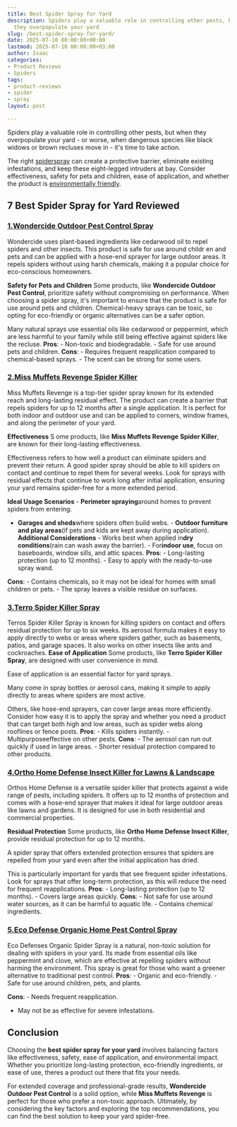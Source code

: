 ```yaml
---
title: Best Spider Spray for Yard
description: Spiders play a valuable role in controlling other pests, but when 
  they overpopulate your yard
slug: /best-spider-spray-for-yard/
date: 2025-07-10 00:00:00+00:00
lastmod: 2025-07-10 00:00:00+03:00
author: Isaac
categories:
- Product Reviews
- Spiders
tags:
- product-reviews
- spider
- spray
layout: post

---
```

Spiders play a valuable role in controlling other pests, but when they overpopulate your yard - or worse, when dangerous species like black widows or brown recluses move in - it's time to take action.

The right [spider](https://pestpolicy.com/best-spider-spray-for-indoors/)[spray](https://pestpolicy.com/best-roach-spray/) can create a protective barrier, eliminate existing infestations, and keep these eight-legged intruders at bay. Consider effectiveness, safety for pets and children, ease of application, and whether the product is [environmentally friendly](https://pestpolicy.com/best-spider-traps/).

##  7 Best Spider Spray for Yard Reviewed

###  [1.**Wondercide Outdoor Pest Control Spray**](https://www.amazon.com/dp/B074HZHPD9/?tag=p-policy-20)

Wondercide uses plant-based ingredients like cedarwood oil to repel spiders and other insects. This product is safe for use around childr en and pets and can be applied with a hose-end sprayer for large outdoor areas. It repels spiders without using harsh chemicals, making it a popular choice for eco-conscious homeowners.

**Safety for Pets and Children** Some products, like **Wondercide Outdoor Pest Control**, prioritize safety without compromising on performance. When choosing a spider spray, it's important to ensure that the product is safe for use around pets and children. Chemical-heavy sprays can be toxic, so opting for eco-friendly or organic alternatives can be a safer option.

Many natural sprays use essential oils like cedarwood or peppermint, which are less harmful to your family while still being effective against spiders like the recluse. **Pros**: - Non-toxic and biodegradable. - Safe for use around pets and children. **Cons**: - Requires frequent reapplication compared to chemical-based sprays. - The scent can be strong for some users.

###  [2.**Miss Muffets Revenge Spider Killer**](https://www.amazon.com/dp/B00FGIJXK4/?tag=p-policy-20)

Miss Muffets Revenge is a top-tier spider spray known for its extended reach and long-lasting residual effect. The product can create a barrier that repels spiders for up to 12 months after a single application. It is perfect for both indoor and outdoor use and can be applied to corners, window frames, and along the perimeter of your yard.

**Effectiveness** S ome products, like **Miss Muffets Revenge** **Spider Killer**, are known for their long-lasting effectiveness.

Effectiveness refers to how well a product can eliminate spiders and prevent their return. A good spider spray should be able to kill spiders on contact and continue to repel them for several weeks. Look for sprays with residual effects that continue to work long after initial application, ensuring your yard remains spider-free for a more extended period.

**Ideal Usage Scenarios** - **Perimeter spraying**around homes to prevent spiders from entering.

- **Garages and sheds**where spiders often build webs. - **Outdoor furniture and play areas**(if pets and kids are kept away during application). **Additional Considerations** - Works best when applied in**dry conditions**(rain can wash away the barrier). - For**indoor use**, focus on baseboards, window sills, and attic spaces. **Pros**: - Long-lasting protection (up to 12 months). - Easy to apply with the ready-to-use spray wand.

**Cons**: - Contains chemicals, so it may not be ideal for homes with small children or pets. - The spray leaves a visible residue on surfaces.

###  [3.**Terro Spider Killer Spray**](https://www.amazon.com/dp/B008CH3Y9C/?tag=p-policy-20)

Terros Spider Killer Spray is known for killing spiders on contact and offers residual protection for up to six weeks. Its aerosol formula makes it easy to apply directly to webs or areas where spiders gather, such as basements, patios, and garage spaces. It also works on other insects like ants and cockroaches. **Ease of Application** Some products, like **Terro Spider Killer Spray**, are designed with user convenience in mind.

Ease of application is an essential factor for yard sprays.

Many come in spray bottles or aerosol cans, making it simple to apply directly to areas where spiders are most active.

Others, like hose-end sprayers, can cover large areas more efficiently. Consider how easy it is to apply the spray and whether you need a product that can target both high and low areas, such as spider webs along rooflines or fence posts. **Pros**: - Kills spiders instantly. - Multipurposeeffective on other pests. **Cons**: - The aerosol can run out quickly if used in large areas. - Shorter residual protection compared to other products.

###  [4.**Ortho Home Defense Insect Killer for Lawns & Landscape**](https://www.amazon.com/dp/B01JIRKIRK/?tag=p-policy-20)

Orthos Home Defense is a versatile spider killer that protects against a wide range of pests, including spiders. It offers up to 12 months of protection and comes with a hose-end sprayer that makes it ideal for large outdoor areas like lawns and gardens. It is designed for use in both residential and commercial properties.

**Residual Protection** Some products, like **Ortho Home Defense Insect Killer**, provide residual protection for up to 12 months.

A spider spray that offers extended protection ensures that spiders are repelled from your yard even after the initial application has dried.

This is particularly important for yards that see frequent spider infestations. Look for sprays that offer long-term protection, as this will reduce the need for frequent reapplications. **Pros**: - Long-lasting protection (up to 12 months). - Covers large areas quickly. **Cons**: - Not safe for use around water sources, as it can be harmful to aquatic life. - Contains chemical ingredients.

###  [5.**Eco Defense Organic Home Pest Control Spray**](https://www.amazon.com/dp/B00ZNHYEFM/?tag=p-policy-20)

Eco Defenses Organic Spider Spray is a natural, non-toxic solution for dealing with spiders in your yard. Its made from essential oils like peppermint and clove, which are effective at repelling spiders without harming the environment. This spray is great for those who want a greener alternative to traditional pest control. **Pros**: - Organic and eco-friendly. - Safe for use around children, pets, and plants.

**Cons**: - Needs frequent reapplication.

- May not be as effective for severe infestations.

##  Conclusion

Choosing the **best spider spray for your yard** involves balancing factors like effectiveness, safety, ease of application, and environmental impact. Whether you prioritize long-lasting protection, eco-friendly ingredients, or ease of use, theres a product out there that fits your needs.

For extended coverage and professional-grade results, **Wondercide Outdoor Pest Control** is a solid option, while **Miss Muffets Revenge** is perfect for those who prefer a non-toxic approach. Ultimately, by considering the key factors and exploring the top recommendations, you can find the best solution to keep your yard spider-free.
